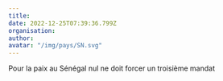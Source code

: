 ```yaml
---
title: 
date: 2022-12-25T07:39:36.799Z
organisation: 
author: 
avatar: "/img/pays/SN.svg"
---
```


Pour la paix au Sénégal nul ne doit forcer un troisième mandat